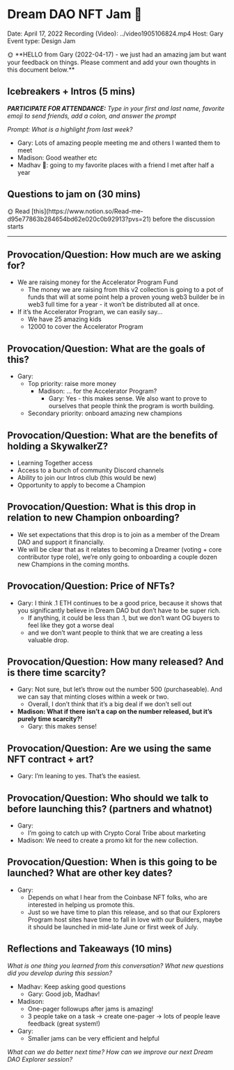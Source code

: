 # Dream DAO NFT Jam 🥁

Date: April 17, 2022
Recording (Video): ../video1905106824.mp4
Host: Gary
Event type: Design Jam

<aside>
🌞 **HELLO from Gary (2022-04-17) - we just had an amazing jam but want your feedback on things. Please comment and add your own thoughts in this document below.**

</aside>

## Icebreakers + Intros (5 mins)

***PARTICIPATE FOR ATTENDANCE:** Type in your first and last name, favorite emoji to send friends, add a colon, and answer the prompt*

*Prompt: What is a highlight from last week?*

- Gary: Lots of amazing people meeting me and others I wanted them to meet
- Madison: Good weather etc
- Madhav 💫: going to my favorite places with a friend I met after half a year

## Questions to jam on (30 mins)

<aside>
🌞 Read [this](https://www.notion.so/Read-me-d95e77863b284654bd62e020c0b92913?pvs=21) before the discussion starts

</aside>

---

## Provocation/Question: How much are we asking for?

- We are raising money for the Accelerator Program Fund
    - The money we are raising from this v2 collection is going to a pot of funds that will at some point help a proven young web3 builder be in web3 full time for a year - it won’t be distributed all at once.
- If it’s the Accelerator Program, we can easily say...
    - We have 25 amazing kids
    - 12000 to cover the Accelerator Program

## Provocation/Question: What are the goals of this?

- Gary:
    - Top priority: raise more money
        - Madison: ... for the Accelerator Program?
            - Gary: Yes - this makes sense. We also want to prove to ourselves that people think the program is worth building.
    - Secondary priority: onboard amazing new champions

## Provocation/Question: What are the benefits of holding a SkywalkerZ?

- Learning Together access
- Access to a bunch of community Discord channels
- Ability to join our Intros club (this would be new)
- Opportunity to apply to become a Champion

## Provocation/Question: What is this drop in relation to new Champion onboarding?

- We set expectations that this drop is to join as a member of the Dream DAO and support it financially.
- We will be clear that as it relates to becoming a Dreamer (voting + core contributor type role), we’re only going to onboarding a couple dozen new Champions in the coming months.

## Provocation/Question: Price of NFTs?

- Gary: I think .1 ETH continues to be a good price, because it shows that you significantly believe in Dream DAO but don’t have to be super rich.
    - If anything, it could be less than .1, but we don’t want OG buyers to feel like they got a worse deal
    - and we don’t want people to think that we are creating a less valuable drop.

## Provocation/Question: How many released? And is there time scarcity?

- Gary: Not sure, but let’s throw out the number 500 (purchaseable). And we can say that minting closes within a week or two.
    - Overall, I don’t think that it’s a big deal if we don’t sell out
- **Madison: What if there isn’t a cap on the number released, but it’s purely time scarcity?!**
    - Gary: this makes sense!

## Provocation/Question: Are we using the same NFT contract + art?

- Gary: I’m leaning to yes. That’s the easiest.

## Provocation/Question: Who should we talk to before launching this? (partners and whatnot)

- Gary:
    - I’m going to catch up with Crypto Coral Tribe about marketing
- Madison: We need to create a promo kit for the new collection.
    
    

## Provocation/Question: When is this going to be launched? What are other key dates?

- Gary:
    - Depends on what I hear from the Coinbase NFT folks, who are interested in helping us promote this.
    - Just so we have time to plan this release, and so that our Explorers Program host sites have time to fall in love with our Builders, maybe it should be launched in mid-late June or first week of July.
    

## Reflections and Takeaways (10 mins)

*What is one thing you learned from this conversation? What new questions did you develop during this session?*

- Madhav: Keep asking good questions
    - Gary: Good job, Madhav!
- Madison:
    - One-pager followups after jams is amazing!
    - 3 people take on a task → create one-pager → lots of people leave feedback (great system!)
- Gary:
    - Smaller jams can be very efficient and helpful

*What can we do better next time? How can we improve our next Dream DAO Explorer session?*